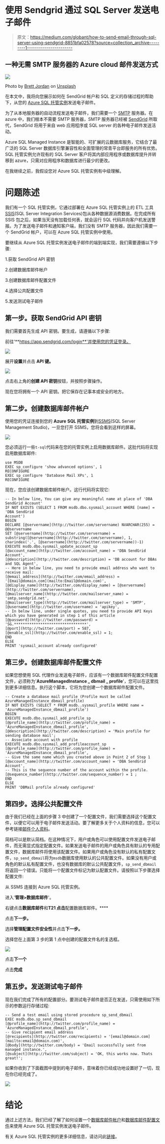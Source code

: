# 使用 Sendgrid 通过 SQL Server 发送电子邮件

> 原文：<https://medium.com/globant/how-to-send-email-through-sql-server-using-sendgrid-8851bfa02578?source=collection_archive---------1----------------------->

## 一种无需 SMTP 服务器的 Azure cloud 邮件发送方式

![](img/a4ebab1933ff480e2394de3d0b5b594d.png)

Photo by [Brett Jordan](https://unsplash.com/@brett_jordan?utm_source=medium&utm_medium=referral) on [Unsplash](https://unsplash.com?utm_source=medium&utm_medium=referral)

在本文中，我将向您展示如何在 SendGrid 帐户和 SQL 定义的存储过程的帮助下，从您的 [Azure SQL 托管实例](https://docs.microsoft.com/en-us/azure/azure-sql/managed-instance/sql-managed-instance-paas-overview)发送电子邮件。

为了从本地服务器的自动流程发送电子邮件，我们需要一个 [SMTP](https://www.techtarget.com/whatis/definition/SMTP-Simple-Mail-Transfer-Protocol#:~:text=SMTP%20(Simple%20Mail%20Transfer%20Protocol)%20is%20a%20TCP%2FIP,sending%20and%20receiving%20e%2Dmail.) 服务器。在 azure 中，我们根本不需要 SMTP 服务器，SMTP 服务器已经被 [SendGrid](https://sendgrid.com/) 所取代，SendGrid 将用于来自 web 应用程序或 SQL server 的各种电子邮件发送活动。

Azure SQL Managed Instance 是智能的、可扩展的云数据库服务，它结合了最广泛的 SQL Server 数据库引擎兼容性和全面管理的常青平台即服务的所有优势。SQL 托管实例允许现有的 SQL Server 客户将其内部应用程序或数据库提升并转移到 azure，只需对应用程序和数据库进行最少的更改。

在我继续之前，我假设您对 Azure SQL 托管实例有中级理解。

# **问题陈述**

我们有一个 SQL 托管实例，它通过部署在 Azure SQL 托管实例上的 ETL 工具[SSIS](https://docs.microsoft.com/en-us/sql/integration-services/integration-services-ssis-packages?view=sql-server-ver15)(SQL Server Integration Services)包从各种数据源消费数据。在完成所有 SSIS 包之后，如果当天没有加载任何表，就会运行 SQL 代码并向客户机发送警报。为了发送电子邮件和通知客户端，我们没有 SMTP 服务器，因此我们需要一个 SendGrid 帐户，可以在 Azure SQL 托管实例中使用。

要继续从 Azure SQL 托管实例发送电子邮件的端到端实现，我们需要遵循以下步骤:

1.获取 SendGrid API 密钥

2.创建数据库邮件帐户

3.创建数据库邮件配置文件

4.选择公共配置文件

5.发送测试电子邮件

## 第一步。获取 SendGrid API 密钥

我们需要首先生成 API 密钥。要生成，请遵循以下步骤:

前往'**https://app.sendgrid.com/login**'并使用您的凭证登录。

![](img/50939222da56261feb6ced30922a6ebf.png)

展开**设置**并点击 **API 键。**

![](img/28f8f3ca3a176655445ce79e77199bd5.png)

点击右上角的**创建 API 密钥**按钮，并按照步骤操作。

现在您将拥有一个 API 密钥。把它保存在记事本或安全的地方。

## 第二步。创建数据库邮件帐户

使用您的凭证连接到您的 **Azure** **SQL 托管实例**到[SSMS](https://docs.microsoft.com/en-us/sql/ssms/download-sql-server-management-studio-ssms?view=sql-server-ver16)(SQL Server Management Studio)，一旦您打开 SSMS，您将会看到这样的屏幕。

![](img/dd761ad79d39442284041141e0bbdd96.png)

您必须运行一些`t-sql`代码来在您的托管实例上启用数据库邮件。这批代码将实现启用数据库邮件:

```
use MSDB
EXEC sp_configure 'show advanced options', 1
RECONFIGURE
EXEC sp_configure 'Database Mail XPs', 1
RECONFIGURE
```

现在，您应该创建数据库邮件帐户。这行代码将实现它:

```
-- In below line, You can give any meaningful name at place of 'DBA SendGrid Account'
IF NOT EXISTS (SELECT 1 FROM msdb.dbo.sysmail_account WHERE [name] = 'DBA SendGrid
Account')
BEGIN
DECLARE [@servername](http://twitter.com/servername) NVARCHAR(255) = @@servername
SET [@servername](http://twitter.com/servername) = substring([@servername](http://twitter.com/servername), 1, charindex('.', [@servername](http://twitter.com/servername))-1)
EXECUTE msdb.dbo.sysmail_update_account_sp
[@account_name](http://twitter.com/account_name) = 'DBA SendGrid Account',
[@description](http://twitter.com/description) = 'DB account for DBAs and SQL Agent',
-- Here in below line, you need to provide email address who want to receive mail:
[@email_address](http://twitter.com/email_address) = '[Email@domain.com](mailto:Email@domain.com)',
[@display_name](http://twitter.com/display_name) = [@servername](http://twitter.com/servername),
[@mailserver_name](http://twitter.com/mailserver_name) = 'smtp.sendgrid.net',
[@mailserver_type](http://twitter.com/mailserver_type) = 'SMTP',
[@username](http://twitter.com/username) = 'apikey',
-- In below line, under single quotes, you need to provide API Keys which you have generated in step 1 of this article
[@password](http://twitter.com/password) = 'SG.*********************************',
[@port](http://twitter.com/port) = 587,
[@enable_ssl](http://twitter.com/enable_ssl) = 1;
END
ELSE
PRINT 'sysmail_account already configured'
```

## 第三步。创建数据库邮件配置文件

如果您想使用 SQL 代理作业发送电子邮件，应该有一个数据库邮件配置文件配置文件，必须称为'**AzureManagedInstance _ dbmail _ profile**'，您可以在这里找到更多详细信息。执行这个脚本，它将为您创建一个数据库邮件配置文件。

```
-- Create a database mail profile (Profile must be called AzureManagedInstance_dbmail_profile)
IF NOT EXISTS (SELECT * FROM msdb..sysmail_profile WHERE name =
'AzureManagedInstance_dbmail_profile')
BEGIN
EXECUTE msdb.dbo.sysmail_add_profile_sp
[@profile_name](http://twitter.com/profile_name) = 'AzureManagedInstance_dbmail_profile',
[@description](http://twitter.com/description) = 'Main profile for sending database mail';
-- Associate account with profile
EXECUTE msdb.dbo.sysmail_add_profileaccount_sp
[@profile_name](http://twitter.com/profile_name) = 'AzureManagedInstance_dbmail_profile',
-- Give the same name which you created above in Point 2 of Step 1
[@account_name](http://twitter.com/account_name) = 'DBA SendGrid Account',
-- This is the sequence number of the account within the profile.
[@sequence_number](http://twitter.com/sequence_number) = 1 ;
END
ELSE
PRINT 'DBMail profile already configured'
```

## 第四步。选择公共配置文件

由于我们已经在上面的步骤 3 中创建了一个配置文件，我们需要选择这个配置文件，以便它可以用于电子邮件发送活动。要了解更多关于个人资料的信息，您可以参考链接[邮件个人资料](https://www.mssqltips.com/sqlservertip/6015/enable-sql-server-agent-mail-profile/)。

简档可以是默认简档。在这种情况下，用户或角色可以使用配置文件发送电子邮件，而无需显式指定配置文件。如果发送电子邮件的用户或角色具有默认的专用配置文件，数据库邮件将使用该配置文件。如果用户或角色没有默认的私有配置文件，`sp_send_dbmail`将为`msdb`数据库使用默认的公共配置文件。如果没有用户或角色的默认私有配置文件，也没有数据库的默认公共配置文件，`sp_send_dbmail`将返回一个错误。只能将一个配置文件标记为默认配置文件。请按照以下步骤选择配置文件:

从 SSMS 连接到 Azure SQL 托管实例。

进入'**管理>数据库邮件**'。

右键点击**数据库邮件**和**T21 点击**配置数据库邮件。****

点击**下一步。**

选择**管理配置文件安全性**并点击**下一步。**

选择您在上面第 3 步的第 1 点中创建的配置文件名的复选框。

![](img/dca660035d6a202d91f16ce3dddfc7ae.png)

点击**下一个**

点击**完成**

## 第五步。发送测试电子邮件

现在我们完成了所有的配置部分。要测试电子邮件是否正在发送，只需使用如下所示的参数运行存储过程:

```
-- Send a test email using stored procedure sp_send_dbmail
EXEC msdb.dbo.sp_send_dbmail
[@profile_name](http://twitter.com/profile_name) = 'AzureManagedInstance_dbmail_profile',
-- Give recipient email address
[@recipients](http://twitter.com/recipients) = '[email@domain.com](mailto:email@domain.com)',
[@body](http://twitter.com/body) = 'Email successfully sent from managed instance.',
[@subject](http://twitter.com/subject) = 'OK, this works now. Thats great!';
```

如果你收到了下面截图中提到的电子邮件，意味着你已经成功地设置好了一切，现在你已经完成了。

![](img/7894b0e253413cf08943174755309480.png)

# **结论**

通过上述方法，我们已经了解了如何设置一个[数据库邮件帐户](https://docs.microsoft.com/en-us/sql/relational-databases/database-mail/create-a-database-mail-account?view=sql-server-ver15)和[数据库邮件配置文件](https://docs.microsoft.com/en-us/sql/relational-databases/database-mail/create-a-database-mail-profile?view=sql-server-ver15)来使用 Azure SQL 托管实例发送电子邮件。

有关 Azure SQL 托管实例的更多详细信息，请访问此[链接](https://docs.microsoft.com/en-us/azure/azure-sql/managed-instance/sql-managed-instance-paas-overview?view=azuresql)。